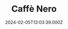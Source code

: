 ---
date: 2024-02-05T13:03:39.000Z
title: Caffè Nero
latitude: 52.0398452570406
longitude: 0.7311605152962434
category: checkin
---